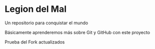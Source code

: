 # Legion del Mal
Un repositorio para conquistar el mundo

Básicamente aprenderemos más sobre Git y GitHub con este proyecto

Prueba del Fork actualizados
